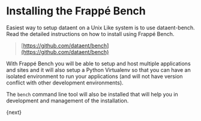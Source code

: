 <!-- add-breadcrumbs -->
# Installing the Frappé Bench

Easiest way to setup dataent on a Unix Like system is to use dataent-bench. Read the detailed instructions on how to install using Frappé Bench.

> [https://github.com/dataent/bench](https://github.com/dataent/bench)

With Frappé Bench you will be able to setup and host multiple applications and sites and it will also setup a Python Virtualenv so that you can have an isolated environment to run your applications (and will not have version conflict with other development environments).

The `bench` command line tool will also be installed that will help you in development and management of the installation.

{next}
